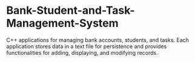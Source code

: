 # Bank-Student-and-Task-Management-System
C++ applications for managing bank accounts, students, and tasks. Each application stores data in a text file for persistence and provides functionalities for adding, displaying, and modifying records.
